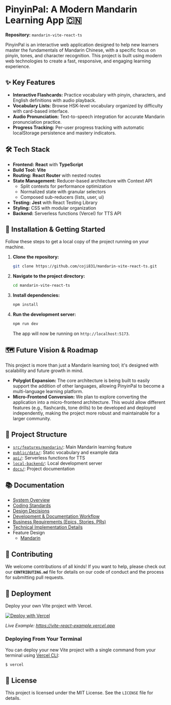 # PinyinPal: A Modern Mandarin Learning App 🇨🇳

**Repository:** `mandarin-vite-react-ts`

PinyinPal is an interactive web application designed to help new learners master the fundamentals of Mandarin Chinese, with a specific focus on pinyin, tones, and character recognition. This project is built using modern web technologies to create a fast, responsive, and engaging learning experience.

## ✨ Key Features

- **Interactive Flashcards:** Practice vocabulary with pinyin, characters, and English definitions with audio playback.
- **Vocabulary Lists:** Browse HSK-level vocabulary organized by difficulty with card-based interface.
- **Audio Pronunciation:** Text-to-speech integration for accurate Mandarin pronunciation practice.
- **Progress Tracking:** Per-user progress tracking with automatic localStorage persistence and mastery indicators.

## 🛠️ Tech Stack

- **Frontend:** **React** with **TypeScript**
- **Build Tool:** **Vite**
- **Routing:** **React Router** with nested routes
- **State Management:** Reducer-based architecture with Context API
  - Split contexts for performance optimization
  - Normalized state with granular selectors
  - Composed sub-reducers (lists, user, ui)
- **Testing:** **Jest** with React Testing Library
- **Styling:** CSS with modular organization
- **Backend:** Serverless functions (Vercel) for TTS API

## 🚀 Installation & Getting Started

Follow these steps to get a local copy of the project running on your machine.

1. **Clone the repository:**
   ```bash
   git clone https://github.com/coji831/mandarin-vite-react-ts.git
   ```
2. **Navigate to the project directory:**
   ```bash
   cd mandarin-vite-react-ts
   ```
3. **Install dependencies:**
   ```bash
   npm install
   ```
4. **Run the development server:**
   ```bash
   npm run dev
   ```
   The app will now be running on `http://localhost:5173`.

## 🗺️ Future Vision & Roadmap

This project is more than just a Mandarin learning tool; it's designed with scalability and future growth in mind.

- **Polyglot Expansion:** The core architecture is being built to easily support the addition of other languages, allowing PinyinPal to become a multi-language learning platform.
- **Micro-Frontend Conversion:** We plan to explore converting the application into a micro-frontend architecture. This would allow different features (e.g., flashcards, tone drills) to be developed and deployed independently, making the project more robust and maintainable for a larger community.

## 📁 Project Structure

- [`src/features/mandarin/`](src/features/mandarin/): Main Mandarin learning feature
- [`public/data/`](public/data/): Static vocabulary and example data
- [`api/`](api/): Serverless functions for TTS
- [`local-backend/`](local-backend/): Local development server
- [`docs/`](docs/): Project documentation

## 📚 Documentation

- [System Overview](docs/architecture.md)
- [Coding Standards](docs/conventions.md)
- [Design Decisions](docs/issues/)
- [Development & Documentation Workflow](docs/workflow.md)
- [Business Requirements (Epics, Stories, PRs)](docs/business-requirements/README.md)
- [Technical Implementation Details](docs/issue-implementation/README.md)
- Feature Design
  - [Mandarin](src/features/mandarin/docs/design.md)

## 🤝 Contributing

We welcome contributions of all kinds! If you want to help, please check out our **`CONTRIBUTING.md`** file for details on our code of conduct and the process for submitting pull requests.

## 🚀 Deployment

Deploy your own Vite project with Vercel.

[![Deploy with Vercel](https://vercel.com/button)](https://vercel.com/new/clone?repository-url=https://github.com/vercel/vercel/tree/main/examples/vite-react&template=vite-react)

_Live Example: https://vite-react-example.vercel.app_

### Deploying From Your Terminal

You can deploy your new Vite project with a single command from your terminal using [Vercel CLI](https://vercel.com/download):

```shell
$ vercel
```

## 📄 License

This project is licensed under the MIT License. See the `LICENSE` file for details.

